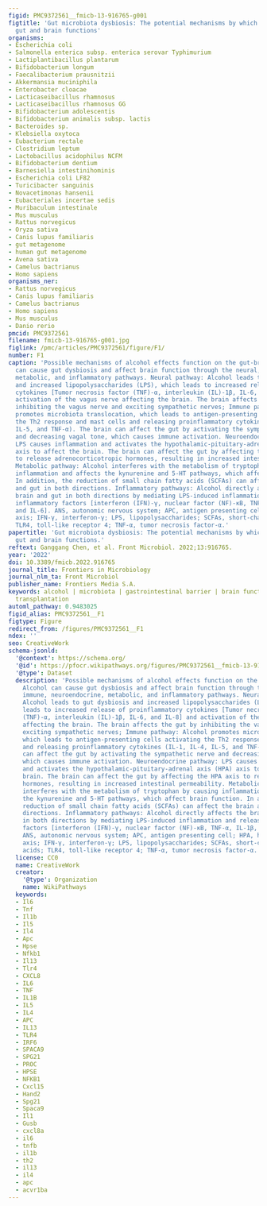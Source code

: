 ```yaml
---
figid: PMC9372561__fmicb-13-916765-g001
figtitle: 'Gut microbiota dysbiosis: The potential mechanisms by which alcohol disrupts
  gut and brain functions'
organisms:
- Escherichia coli
- Salmonella enterica subsp. enterica serovar Typhimurium
- Lactiplantibacillus plantarum
- Bifidobacterium longum
- Faecalibacterium prausnitzii
- Akkermansia muciniphila
- Enterobacter cloacae
- Lacticaseibacillus rhamnosus
- Lacticaseibacillus rhamnosus GG
- Bifidobacterium adolescentis
- Bifidobacterium animalis subsp. lactis
- Bacteroides sp.
- Klebsiella oxytoca
- Eubacterium rectale
- Clostridium leptum
- Lactobacillus acidophilus NCFM
- Bifidobacterium dentium
- Barnesiella intestinihominis
- Escherichia coli LF82
- Turicibacter sanguinis
- Novacetimonas hansenii
- Eubacteriales incertae sedis
- Muribaculum intestinale
- Mus musculus
- Rattus norvegicus
- Oryza sativa
- Canis lupus familiaris
- gut metagenome
- human gut metagenome
- Avena sativa
- Camelus bactrianus
- Homo sapiens
organisms_ner:
- Rattus norvegicus
- Canis lupus familiaris
- Camelus bactrianus
- Homo sapiens
- Mus musculus
- Danio rerio
pmcid: PMC9372561
filename: fmicb-13-916765-g001.jpg
figlink: /pmc/articles/PMC9372561/figure/F1/
number: F1
caption: 'Possible mechanisms of alcohol effects function on the gut-brain axis. Alcohol
  can cause gut dysbiosis and affect brain function through the neural, immune, neuroendocrine,
  metabolic, and inflammatory pathways. Neural pathway: Alcohol leads to gut dysbiosis
  and increased lipopolysaccharides (LPS), which leads to increased release of proinflammatory
  cytokines [Tumor necrosis factor (TNF)-α, interleukin (IL)-1β, IL-6, and IL-8] and
  activation of the vagus nerve affecting the brain. The brain affects the gut by
  inhibiting the vagus nerve and exciting sympathetic nerves; Immune pathway: Alcohol
  promotes microbiota translocation, which leads to antigen-presenting cells activating
  the Th2 response and mast cells and releasing proinflammatory cytokines (IL-1, IL-4,
  IL-5, and TNF-α). The brain can affect the gut by activating the sympathetic nerve
  and decreasing vagal tone, which causes immune activation. Neuroendocrine pathway:
  LPS causes inflammation and activates the hypothalamic-pituitary-adrenal axis (HPA)
  axis to affect the brain. The brain can affect the gut by affecting the HPA axis
  to release adrenocorticotropic hormones, resulting in increased intestinal permeability.
  Metabolic pathway: Alcohol interferes with the metabolism of tryptophan by causing
  inflammation and affects the kynurenine and 5-HT pathways, which affect brain function.
  In addition, the reduction of small chain fatty acids (SCFAs) can affect the brain
  and gut in both directions. Inflammatory pathways: Alcohol directly affects the
  brain and gut in both directions by mediating LPS-induced inflammation and releasing
  inflammatory factors [interferon (IFN)-γ, nuclear factor (NF)-κB, TNF-α, IL-1β,
  and IL-6]. ANS, autonomic nervous system; APC, antigen presenting cell; HPA, hypothalamic-pituitary-adrenal
  axis; IFN-γ, interferon-γ; LPS, lipopolysaccharides; SCFAs, short-chain fatty acids;
  TLR4, toll-like receptor 4; TNF-α, tumor necrosis factor-α.'
papertitle: 'Gut microbiota dysbiosis: The potential mechanisms by which alcohol disrupts
  gut and brain functions.'
reftext: Ganggang Chen, et al. Front Microbiol. 2022;13:916765.
year: '2022'
doi: 10.3389/fmicb.2022.916765
journal_title: Frontiers in Microbiology
journal_nlm_ta: Front Microbiol
publisher_name: Frontiers Media S.A.
keywords: alcohol | microbiota | gastrointestinal barrier | brain function | microbiota
  transplantation
automl_pathway: 0.9483025
figid_alias: PMC9372561__F1
figtype: Figure
redirect_from: /figures/PMC9372561__F1
ndex: ''
seo: CreativeWork
schema-jsonld:
  '@context': https://schema.org/
  '@id': https://pfocr.wikipathways.org/figures/PMC9372561__fmicb-13-916765-g001.html
  '@type': Dataset
  description: 'Possible mechanisms of alcohol effects function on the gut-brain axis.
    Alcohol can cause gut dysbiosis and affect brain function through the neural,
    immune, neuroendocrine, metabolic, and inflammatory pathways. Neural pathway:
    Alcohol leads to gut dysbiosis and increased lipopolysaccharides (LPS), which
    leads to increased release of proinflammatory cytokines [Tumor necrosis factor
    (TNF)-α, interleukin (IL)-1β, IL-6, and IL-8] and activation of the vagus nerve
    affecting the brain. The brain affects the gut by inhibiting the vagus nerve and
    exciting sympathetic nerves; Immune pathway: Alcohol promotes microbiota translocation,
    which leads to antigen-presenting cells activating the Th2 response and mast cells
    and releasing proinflammatory cytokines (IL-1, IL-4, IL-5, and TNF-α). The brain
    can affect the gut by activating the sympathetic nerve and decreasing vagal tone,
    which causes immune activation. Neuroendocrine pathway: LPS causes inflammation
    and activates the hypothalamic-pituitary-adrenal axis (HPA) axis to affect the
    brain. The brain can affect the gut by affecting the HPA axis to release adrenocorticotropic
    hormones, resulting in increased intestinal permeability. Metabolic pathway: Alcohol
    interferes with the metabolism of tryptophan by causing inflammation and affects
    the kynurenine and 5-HT pathways, which affect brain function. In addition, the
    reduction of small chain fatty acids (SCFAs) can affect the brain and gut in both
    directions. Inflammatory pathways: Alcohol directly affects the brain and gut
    in both directions by mediating LPS-induced inflammation and releasing inflammatory
    factors [interferon (IFN)-γ, nuclear factor (NF)-κB, TNF-α, IL-1β, and IL-6].
    ANS, autonomic nervous system; APC, antigen presenting cell; HPA, hypothalamic-pituitary-adrenal
    axis; IFN-γ, interferon-γ; LPS, lipopolysaccharides; SCFAs, short-chain fatty
    acids; TLR4, toll-like receptor 4; TNF-α, tumor necrosis factor-α.'
  license: CC0
  name: CreativeWork
  creator:
    '@type': Organization
    name: WikiPathways
  keywords:
  - Il6
  - Tnf
  - Il1b
  - Il5
  - Il4
  - Apc
  - Hpse
  - Nfkb1
  - Il13
  - Tlr4
  - CXCL8
  - IL6
  - TNF
  - IL1B
  - IL5
  - IL4
  - APC
  - IL13
  - TLR4
  - IRF6
  - SPACA9
  - SPG21
  - PROC
  - HPSE
  - NFKB1
  - Cxcl15
  - Hand2
  - Spg21
  - Spaca9
  - Il1
  - Gusb
  - cxcl8a
  - il6
  - tnfb
  - il1b
  - th2
  - il13
  - il4
  - apc
  - acvr1ba
---
```

